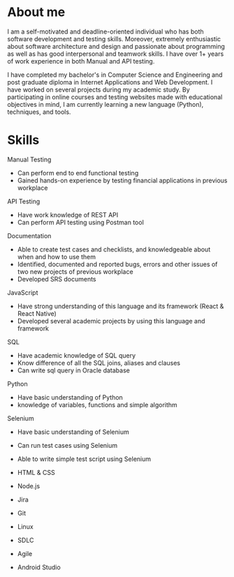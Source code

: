 # About me
I am a self-motivated and deadline-oriented individual who has both software development and testing skills. Moreover, extremely enthusiastic about software architecture and design and passionate about programming as well as has good interpersonal and teamwork skills. I have over 1+ years of work experience in both Manual and API testing.

I have completed my bachelor's in Computer Science and Engineering and post graduate diploma in Internet Applications and Web Development. I have worked on several projects during my academic study. By participating in online courses and testing websites made with educational objectives in mind, I am currently learning a new language (Python), techniques, and tools.

# Skills
Manual Testing
- Can perform end to end functional testing 
- Gained hands-on experience by testing financial applications in previous workplace

API Testing
- Have work knowledge of REST API
- Can perform API testing using Postman tool

Documentation
- Able to create test cases and checklists, and knowledgeable about when and how to use them
- Identified, documented and reported bugs, errors and other issues of two new projects of previous workplace
- Developed SRS documents

JavaScript
- Have strong understanding of this language and its framework (React & React Native)
- Developed several academic projects by using this language and framework

SQL
- Have academic knowledge of SQL query
- Know difference of all the SQL joins, aliases and clauses
- Can write sql query in Oracle database

Python
- Have basic understanding of Python
- knowledge of variables, functions and simple algorithm

Selenium
- Have basic understanding of Selenium
- Can run test cases using Selenium
- Able to write simple test script using Selenium

- HTML & CSS 
- Node.js
- Jira 
- Git
- Linux
- SDLC
- Agile
- Android Studio








